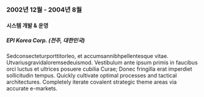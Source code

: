 
### 2002년 12월 - 2004년 8월

#### 시스템 개발 & 운영

##### EPI Korea Corp. (전주, 대한민국)

Sedconsecteturporttitorleo, et accumsannibhpellentesque vitae. Utvariusgravidaloremsedeuismod. Vestibulum ante ipsum primis in faucibus orci luctus et ultrices posuere cubilia Curae; Donec fringilla erat imperdiet sollicitudin tempus. Quickly cultivate optimal processes and tactical architectures. Completely iterate covalent strategic theme areas via accurate e-markets.